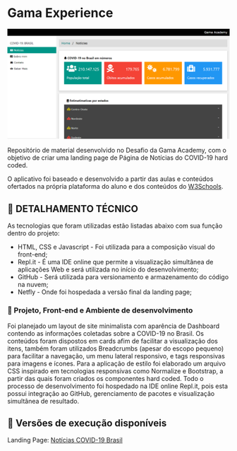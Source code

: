 # Gama Experience 

![noticias-do-covid-19/](https://github.com/Lawniet/noticias-do-covid-19/blob/master/noticias-covid-19-brasil.png)

Repositório de material desenvolvido no Desafio da Gama Academy, com o objetivo de criar uma landing page de Página de Notícias do COVID-19 hard coded.

O aplicativo foi baseado e desenvolvido a partir das aulas e conteúdos ofertados na própria plataforma do aluno e dos conteúdos do [W3Schools](https://www.w3schools.com/).

## :rocket: DETALHAMENTO TÉCNICO

As tecnologias que foram utilizadas estão listadas abaixo com sua função dentro do projeto:

- HTML, CSS e Javascript - Foi utilizada para a composição visual do front-end;
- Repl.it - É uma IDE online que permite a visualização simultânea de aplicações Web e será utilizada no início do desenvolvimento;
- GitHub - Será utilizada para versionamento e armazenamento do código na nuvem;
- Netfly - Onde foi hospedada a versão final da landing page;

### :seedling: Projeto, Front-end e Ambiente de desenvolvimento

Foi planejado um layout de site minimalista com aparência de Dashboard contendo as informações coletadas sobre a COVID-19 no Brasil. Os conteúdos foram dispostos em cards
afim de facilitar a visualização dos itens, também foram utilizados Breadcrumbs (apesar do escopo pequeno) para facilitar a navegação, um menu lateral responsivo, e tags 
responsivas para imagens e ícones. Para a aplicação de estilo foi elaborado um
arquivo CSS inspirado em tecnologias responsivas como Normalize e Bootstrap, a partir das quais foram criados os componentes hard coded. 
Todo o processo de desenvolvimento foi hospedado na IDE online Repl.it, pois esta possui integração ao GitHub, gerenciamento de pacotes e visualização simultânea de resultado.


## :link: Versões de execução disponíveis

Landing Page: [Notícias COVID-19 Brasil](https://noticias-covid-19-brasil.netlify.app/)


